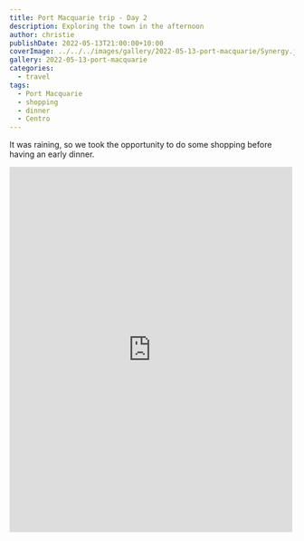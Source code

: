 ```yaml
---
title: Port Macquarie trip - Day 2
description: Exploring the town in the afternoon
author: christie
publishDate: 2022-05-13T21:00:00+10:00
coverImage: ../../../images/gallery/2022-05-13-port-macquarie/Synergy.jpeg
gallery: 2022-05-13-port-macquarie
categories:
  - travel
tags:
  - Port Macquarie
  - shopping
  - dinner
  - Centro
---
```


It was raining, so we took the opportunity to do some shopping before having an early dinner.

<iframe src="https://www.facebook.com/plugins/post.php?href=https%3A%2F%2Fwww.facebook.com%2Fchris1.tham%2Fposts%2Fpfbid02Ggs5ugGFfgr8PWJxbBAGiXBYavnDFzgHygbFxw1R7LUcgSpWQzdhE4yhegTLgjd3l&show_text=true&width=500" width="500" height="645" style="border:none;overflow:hidden" scrolling="no" frameborder="0" allowfullscreen="true" allow="autoplay; clipboard-write; encrypted-media; picture-in-picture; web-share"></iframe>
